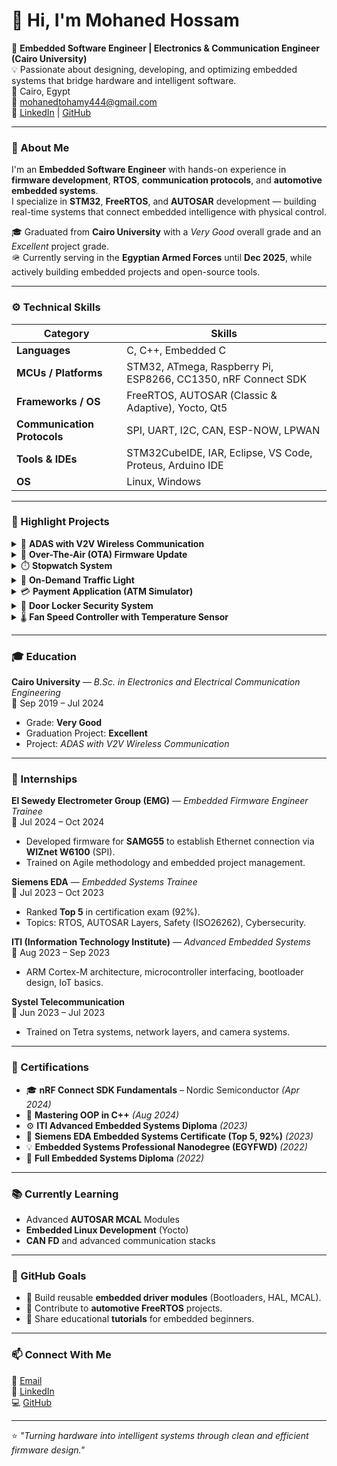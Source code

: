# 👋 Hi, I'm Mohaned Hossam

🎯 **Embedded Software Engineer | Electronics & Communication Engineer (Cairo University)**  
💡 Passionate about designing, developing, and optimizing embedded systems that bridge hardware and intelligent software.  
📍 Cairo, Egypt  
📧 [mohanedtohamy444@gmail.com](mailto:mohanedtohamy444@gmail.com)  
🔗 [LinkedIn](https://www.linkedin.com/in/mohaned-hossam-8593041b3) | [GitHub](https://github.com/MOHANED01)

---

### 🧭 About Me

I'm an **Embedded Software Engineer** with hands-on experience in **firmware development**, **RTOS**, **communication protocols**, and **automotive embedded systems**.  
I specialize in **STM32**, **FreeRTOS**, and **AUTOSAR** development — building real-time systems that connect embedded intelligence with physical control.

🎓 Graduated from **Cairo University** with a *Very Good* overall grade and an *Excellent* project grade.  
🪖 Currently serving in the **Egyptian Armed Forces** until **Dec 2025**, while actively building embedded projects and open-source tools.

---

### ⚙️ Technical Skills

| Category | Skills |
|-----------|--------|
| **Languages** | C, C++, Embedded C |
| **MCUs / Platforms** | STM32, ATmega, Raspberry Pi, ESP8266, CC1350, nRF Connect SDK |
| **Frameworks / OS** | FreeRTOS, AUTOSAR (Classic & Adaptive), Yocto, Qt5 |
| **Communication Protocols** | SPI, UART, I2C, CAN, ESP-NOW, LPWAN |
| **Tools & IDEs** | STM32CubeIDE, IAR, Eclipse, VS Code, Proteus, Arduino IDE |
| **OS** | Linux, Windows |

---

### 🧩 Highlight Projects

<details>
<summary>🚗 <b>ADAS with V2V Wireless Communication</b></summary>

**Description:**  
Developed an *Advanced Driver Assistance System (ADAS)* using Raspberry Pi, STM32, and ESP8266 for vehicle-to-vehicle communication.  

**Features:**  
- Drowsiness detection, sign recognition, adaptive cruise control, and lane detection.  
- Two-way V2V communication using **ESP-NOW** and **LPWAN** protocols.  
- Custom **Yocto-based Linux image** and **Qt5 GUI** for infotainment.  

**My Role:**  
- Implemented and integrated FreeRTOS-based logic on STM32.  
- Built CAN communication between STM32 and Raspberry Pi via MCP2515/MCP2551.  
- Established and benchmarked wireless protocols (ESP-NOW vs LPWAN).

🎥 [Project Demo Video](https://drive.google.com/file/d/1zAKWprjDdx2nJF2yjdBToggnPmDbB8Ej/view?usp=sharing)
</details>

<details>
<summary>🔄 <b>Over-The-Air (OTA) Firmware Update</b></summary>

- Built a system to flash HEX firmware from a transmitter MCU to a receiver MCU over USART.  
- Developed modules for RCC, GPIO, NVIC, Systick, FMI, USART, HexParser, Bootloader.  
- Target MCU: **STM32F401CC**  
</details>

<details>
<summary>⏱️ <b>Stopwatch System</b></summary>

- Implemented real-time stopwatch control using **Systick** and **EXTI** interrupts.  
- Layered architecture: HAL / MCAL / APP.  
- Target MCU: **STM32F401CC**
</details>

<details>
<summary>🚦 <b>On-Demand Traffic Light</b></summary>

- Designed traffic control for cars and pedestrians using timers and interrupts.  
- Target MCU: **ATmega32**
</details>

<details>
<summary>💳 <b>Payment Application (ATM Simulator)</b></summary>

- Built a simulation of ATM–Bank–User interaction.  
- Structured with **Layered Architecture** (Card, Terminal, Server modules).  
- Language: **C**
</details>

<details>
<summary>🔐 <b>Door Locker Security System</b></summary>

- Dual ECU system with password-based unlocking via UART/I2C communication.  
- Integrated LCD, Keypad, DC Motor, EEPROM, and Buzzer.  
- Target MCU: **ATmega32**
</details>

<details>
<summary>🌡️ <b>Fan Speed Controller with Temperature Sensor</b></summary>

- Automatic fan speed control using **LM35 sensor** and **PWM**.  
- Target MCU: **ATmega32**
</details>

---

### 🎓 Education

**Cairo University** — *B.Sc. in Electronics and Electrical Communication Engineering*  
📅 Sep 2019 – Jul 2024  
- Grade: **Very Good**  
- Graduation Project: **Excellent**  
- Project: *ADAS with V2V Wireless Communication*  

---

### 💼 Internships

**El Sewedy Electrometer Group (EMG)** — *Embedded Firmware Engineer Trainee*  
📅 Jul 2024 – Oct 2024  
- Developed firmware for **SAMG55** to establish Ethernet connection via **WIZnet W6100** (SPI).  
- Trained on Agile methodology and embedded project management.

**Siemens EDA** — *Embedded Systems Trainee*  
📅 Jul 2023 – Oct 2023  
- Ranked **Top 5** in certification exam (92%).  
- Topics: RTOS, AUTOSAR Layers, Safety (ISO26262), Cybersecurity.

**ITI (Information Technology Institute)** — *Advanced Embedded Systems*  
📅 Aug 2023 – Sep 2023  
- ARM Cortex-M architecture, microcontroller interfacing, bootloader design, IoT basics.

**Systel Telecommunication**  
📅 Jun 2023 – Jul 2023  
- Trained on Tetra systems, network layers, and camera systems.

---

### 🏅 Certifications

- 🎓 **nRF Connect SDK Fundamentals** – Nordic Semiconductor *(Apr 2024)*  
- 🧩 **Mastering OOP in C++** *(Aug 2024)*  
- ⚙️ **ITI Advanced Embedded Systems Diploma** *(2023)*  
- 🚀 **Siemens EDA Embedded Systems Certificate (Top 5, 92%)** *(2023)*  
- 💡 **Embedded Systems Professional Nanodegree (EGYFWD)** *(2022)*  
- 🧠 **Full Embedded Systems Diploma** *(2022)*  

---

### 📚 Currently Learning

- Advanced **AUTOSAR MCAL** Modules  
- **Embedded Linux Development** (Yocto)  
- **CAN FD** and advanced communication stacks  

---

### 🎯 GitHub Goals

- 🔧 Build reusable **embedded driver modules** (Bootloaders, HAL, MCAL).  
- 🚗 Contribute to **automotive FreeRTOS** projects.  
- 📘 Share educational **tutorials** for embedded beginners.  

---

### 📫 Connect With Me

📧 [Email](mailto:mohanedtohamy444@gmail.com)  
💼 [LinkedIn](https://www.linkedin.com/in/mohaned-hossam-8593041b3)  
💻 [GitHub](https://github.com/MOHANED01)

---

⭐ *"Turning hardware into intelligent systems through clean and efficient firmware design."*
